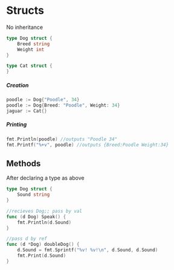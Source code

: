 # Structs

No inheritance 

```go
type Dog struct {
    Breed string 
    Weight int
}

type Cat struct {
}
```

##### Creation

```go
poodle := Dog{"Poodle", 34}
poodle := Dog{Breed: "Poodle", Weight: 34}
jaguar := Cat{}
```

##### Printing

```go
fmt.Println(poodle) //outputs "Poodle 34" 
fmt.Printf("%+v", poodle) //outputs {Breed:Poodle Weight:34}
```

## Methods

After declaring a type as above

```go
type Dog struct {
	Sound string 
}

//recieves Dog;; pass by val
func (d Dog) Speak() {
    fmt.Println(d.Sound)
}

//pass d by ref
func (d *Dog) doubleDog() {
    d.Sound = fmt.Sprintf("%v! %v!\n", d.Sound, d.Sound) 
    fmt.Print(d.Sound)
}
```

